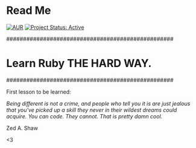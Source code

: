 # Read Me

[![AUR](https://img.shields.io/aur/license/yaourt.svg)](https://github.com/lgeurts/LRTHW) [![Project Status: Active](http://www.repostatus.org/badges/latest/active.svg)](http://www.repostatus.org/#active)

##################################################
# Learn Ruby THE HARD WAY.
##################################################

First lesson to be learned:

*Being different is not a crime, and people who tell you it is are just jealous that you've picked up a skill they never in their wildest dreams could acquire. You can code. They cannot. That is pretty damn cool.*

Zed A. Shaw

<3
